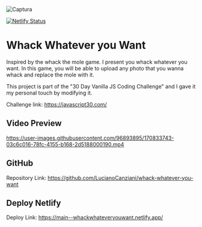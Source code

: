 ![Captura](https://user-images.githubusercontent.com/96893895/170833791-5d28e049-3b67-4f14-958b-858ce3a7ad7a.PNG)

[![Netlify Status](https://api.netlify.com/api/v1/badges/b6517030-8405-4448-bf2e-7ca2eac212ff/deploy-status)](https://app.netlify.com/sites/whackwhateveryouwant/deploys)

# Whack Whatever you Want

Inspired by the whack the mole game. I present you whack whatever you want. In this game, you will be able to upload any photo that you wanna whack and replace the mole with it.

This project is part of the "30 Day Vanilla JS Coding Challenge" and I gave it my personal touch by modifying it.

Challenge link: https://javascript30.com/

## Video Preview

https://user-images.githubusercontent.com/96893895/170833743-03c6c016-78fc-4155-b168-2d5188000190.mp4

## GitHub 

Repository Link: https://github.com/LucianoCanziani/whack-whatever-you-want

## Deploy Netlify

Deploy Link: https://main--whackwhateveryouwant.netlify.app/
